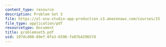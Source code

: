 ```yaml
---
content_type: resource
description: Problem Set 5
file: https://ol-ocw-studio-app-production.s3.amazonaws.com/courses/15-518-taxes-and-business-strategy-fall-2002/107dcd0089ef0fa36596fe07b429657d_problemset5.pdf
file_type: application/pdf
resourcetype: Document
title: problemset5.pdf
uid: 107dcd00-89ef-0fa3-6596-fe07b429657d
---
```

